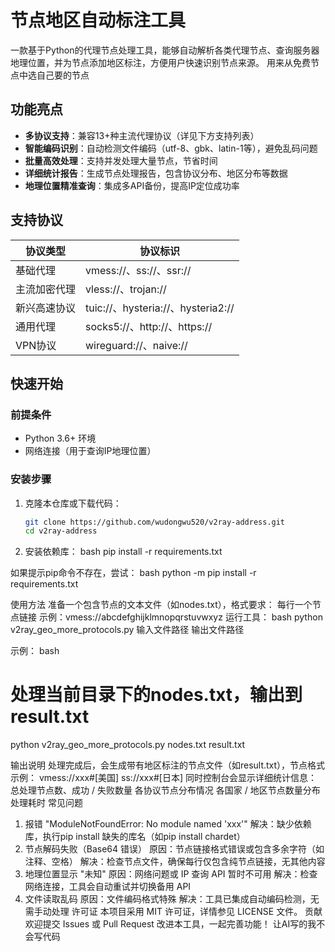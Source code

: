 # 节点地区自动标注工具

一款基于Python的代理节点处理工具，能够自动解析各类代理节点、查询服务器地理位置，并为节点添加地区标注，方便用户快速识别节点来源。
用来从免费节点中选自己要的节点
## 功能亮点

- **多协议支持**：兼容13+种主流代理协议（详见下方支持列表）
- **智能编码识别**：自动检测文件编码（utf-8、gbk、latin-1等），避免乱码问题
- **批量高效处理**：支持并发处理大量节点，节省时间
- **详细统计报告**：生成节点处理报告，包含协议分布、地区分布等数据
- **地理位置精准查询**：集成多API备份，提高IP定位成功率

## 支持协议

| 协议类型       | 协议标识                  |
|----------------|---------------------------|
| 基础代理       | vmess://、ss://、ssr://    |
| 主流加密代理   | vless://、trojan://        |
| 新兴高速协议   | tuic://、hysteria://、hysteria2:// |
| 通用代理       | socks5://、http://、https:// |
| VPN协议        | wireguard://、naive://     |

## 快速开始

### 前提条件

- Python 3.6+ 环境
- 网络连接（用于查询IP地理位置）

### 安装步骤

1. 克隆本仓库或下载代码：
   ```bash
   git clone https://github.com/wudongwu520/v2ray-address.git
   cd v2ray-address

2. 安装依赖库：
bash
pip install -r requirements.txt


如果提示pip命令不存在，尝试：
bash
python -m pip install -r requirements.txt

使用方法
准备一个包含节点的文本文件（如nodes.txt），格式要求：
每行一个节点链接
示例：vmess://abcdefghijklmnopqrstuvwxyz
运行工具：
bash
python v2ray_geo_more_protocols.py 输入文件路径 输出文件路径

示例：
bash
# 处理当前目录下的nodes.txt，输出到result.txt
python v2ray_geo_more_protocols.py nodes.txt result.txt

输出说明
处理完成后，会生成带有地区标注的节点文件（如result.txt），节点格式示例：
vmess://xxx#[美国]
ss://xxx#[日本]
同时控制台会显示详细统计信息：
总处理节点数、成功 / 失败数量
各协议节点分布情况
各国家 / 地区节点数量分布
处理耗时
常见问题
1. 报错 "ModuleNotFoundError: No module named 'xxx'"
解决：缺少依赖库，执行pip install 缺失的库名（如pip install chardet）
2. 节点解码失败（Base64 错误）
原因：节点链接格式错误或包含多余字符（如注释、空格）
解决：检查节点文件，确保每行仅包含纯节点链接，无其他内容
3. 地理位置显示 "未知"
原因：网络问题或 IP 查询 API 暂时不可用
解决：检查网络连接，工具会自动重试并切换备用 API
4. 文件读取乱码
原因：文件编码格式特殊
解决：工具已集成自动编码检测，无需手动处理
许可证
本项目采用 MIT 许可证，详情参见 LICENSE 文件。
贡献
欢迎提交 Issues 或 Pull Request 改进本工具，一起完善功能！  让AI写的我不会写代码


